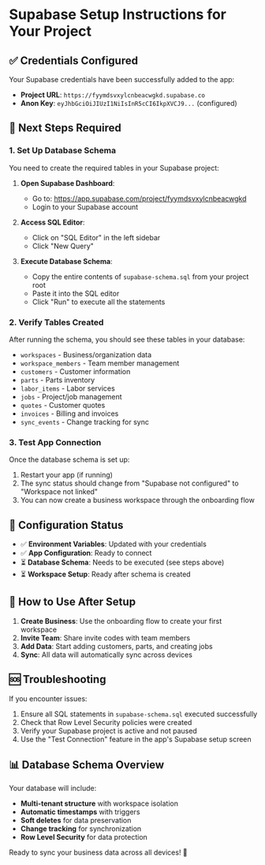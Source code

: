 # Supabase Setup Instructions for Your Project

## ✅ Credentials Configured
Your Supabase credentials have been successfully added to the app:
- **Project URL**: `https://fyymdsvxylcnbeacwgkd.supabase.co`
- **Anon Key**: `eyJhbGciOiJIUzI1NiIsInR5cCI6IkpXVCJ9...` (configured)

## 🚀 Next Steps Required

### 1. Set Up Database Schema
You need to create the required tables in your Supabase project:

1. **Open Supabase Dashboard**: 
   - Go to: https://app.supabase.com/project/fyymdsvxylcnbeacwgkd
   - Login to your Supabase account

2. **Access SQL Editor**:
   - Click on "SQL Editor" in the left sidebar
   - Click "New Query"

3. **Execute Database Schema**:
   - Copy the entire contents of `supabase-schema.sql` from your project root
   - Paste it into the SQL editor
   - Click "Run" to execute all the statements

### 2. Verify Tables Created
After running the schema, you should see these tables in your database:
- `workspaces` - Business/organization data
- `workspace_members` - Team member management
- `customers` - Customer information
- `parts` - Parts inventory
- `labor_items` - Labor services
- `jobs` - Project/job management
- `quotes` - Customer quotes
- `invoices` - Billing and invoices
- `sync_events` - Change tracking for sync

### 3. Test App Connection
Once the database schema is set up:
1. Restart your app (if running)
2. The sync status should change from "Supabase not configured" to "Workspace not linked"
3. You can now create a business workspace through the onboarding flow

## 🔧 Configuration Status
- ✅ **Environment Variables**: Updated with your credentials
- ✅ **App Configuration**: Ready to connect
- ⏳ **Database Schema**: Needs to be executed (see steps above)
- ⏳ **Workspace Setup**: Ready after schema is created

## 📱 How to Use After Setup
1. **Create Business**: Use the onboarding flow to create your first workspace
2. **Invite Team**: Share invite codes with team members
3. **Add Data**: Start adding customers, parts, and creating jobs
4. **Sync**: All data will automatically sync across devices

## 🆘 Troubleshooting
If you encounter issues:
1. Ensure all SQL statements in `supabase-schema.sql` executed successfully
2. Check that Row Level Security policies were created
3. Verify your Supabase project is active and not paused
4. Use the "Test Connection" feature in the app's Supabase setup screen

## 📊 Database Schema Overview
Your database will include:
- **Multi-tenant structure** with workspace isolation
- **Automatic timestamps** with triggers
- **Soft deletes** for data preservation
- **Change tracking** for synchronization
- **Row Level Security** for data protection

Ready to sync your business data across all devices! 🎉